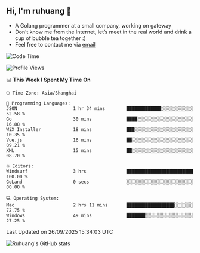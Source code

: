 ## Hi, I'm ruhuang 👋

- A Golang programmer at a small company, working on gateway
- Don’t know me from the Internet, let’s meet in the real world and drink a cup of bubble tea together :)
- Feel free to contact me via [email](mailto:ruhuang2001@gmail.com)
<!--START_SECTION:waka-->
![Code Time](http://img.shields.io/badge/Code%20Time-945%20hrs%2040%20mins-blue)

![Profile Views](http://img.shields.io/badge/Profile%20Views-1-blue)

📊 **This Week I Spent My Time On** 

```text
🕑︎ Time Zone: Asia/Shanghai

💬 Programming Languages: 
JSON                     1 hr 34 mins        █████████████░░░░░░░░░░░░   52.58 % 
Go                       30 mins             ████░░░░░░░░░░░░░░░░░░░░░   16.88 % 
WiX Installer            18 mins             ███░░░░░░░░░░░░░░░░░░░░░░   10.35 % 
Vue.js                   16 mins             ██░░░░░░░░░░░░░░░░░░░░░░░   09.21 % 
XML                      15 mins             ██░░░░░░░░░░░░░░░░░░░░░░░   08.70 % 

🔥 Editors: 
Windsurf                 3 hrs               █████████████████████████   100.00 % 
GoLand                   0 secs              ░░░░░░░░░░░░░░░░░░░░░░░░░   00.00 % 

💻 Operating System: 
Mac                      2 hrs 11 mins       ██████████████████░░░░░░░   72.75 % 
Windows                  49 mins             ███████░░░░░░░░░░░░░░░░░░   27.25 % 
```


 Last Updated on 26/09/2025 15:34:03 UTC
<!--END_SECTION:waka-->

![Ruhuang's GitHub stats](https://github-readme-stats.vercel.app/api?username=ruhuang2001&count_private=true&hide_title=true&show_icons=true&theme=vue)

